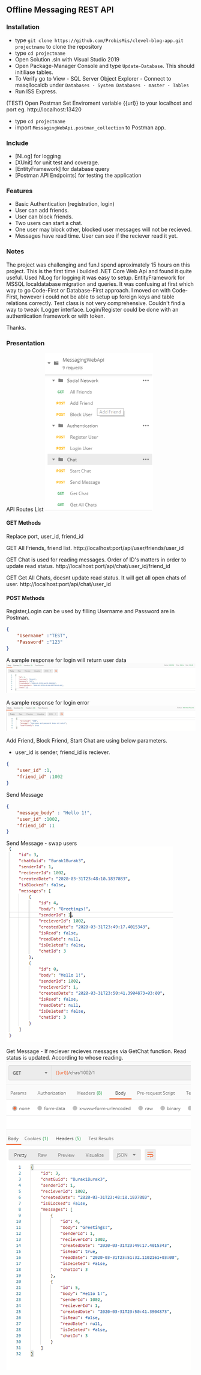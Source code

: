 ## Offline Messaging REST API ##

### Installation ###

* type `git clone https://github.com/ProbisMis/clevel-blog-app.git projectname` to clone the repository 
* type `cd projectname`
* Open Solution .sln with Visual Studio 2019 
* Open Package-Manager Console and type `Update-Database`. This should initiliase tables. 
* To Verify go to  View - SQL Server Object Explorer - Connect to mssqllocaldb under  `Databases - System Databases - master - Tables`
* Run ISS Express.

(TEST) Open Postman Set Enviroment variable {{url}} to your localhost and port eg. http://localhost:13420
 * type `cd projectname`
 * import `MessagingWebApi.postman_collection` to Postman app.

### Include ###

* [NLog] for logging 
* [XUnit] for unit test and coverage.
* [EntityFramework] for database query
* [Postman API Endpoints] for testing the application 

### Features ###

* Basic Authentication (registration, login)
* User can add friends.
* User can block friends.
* Two users can start a chat.
* One user may block other, blocked user messages will not be recieved.
* Messages have read time. User can see if the reciever read it yet.

### Notes ###
The project was challenging and fun.I spend aproximately 15 hours on this project. This is the first time i builded .NET Core Web Api and found it quite useful. Used NLog for logging it was easy to setup. EntityFramework for MSSQL localdatabase migration and queries. It was confusing at first which way to go Code-First or Database-First approach. I moved on with Code-First, however i could not be able to setup up foreign keys and table relations correctly. 
Test class is not very comprehensive. Couldn't find a way to tweak ILogger interface.
Login/Register could be done with an authentication framework or with token. 

Thanks.

### Presentation ###
API Routes List
![routes](/images/routes1.png)

#### GET Methods ####
Replace port, user_id, friend_id

GET All Friends, friend list.
http://localhost:port/api/user/friends/user_id

GET Chat is used for reading messages. Order of ID's matters in order to update read status. 
http://localhost:port/api/chat/user_id/friend_id

GET Get All Chats, doesnt update read status. It will get all open chats of user.
http://localhost:port/api/chat/user_id

#### POST Methods ####

Register,Login can be used by filling Username and Password are in Postman. 
```json
{
	"Username" :"TEST",
	"Password" :"123"
}
```
A sample response for login will return user data
![user data](/images/loginresult.png)

A sample response for login error
![user data](/images/loginerror1.png)

Add Friend, Block Friend, Start Chat are using below parameters.
* user_id is sender, friend_id is reciever. 
```json
{
	"user_id" :1,
	"friend_id" :1002
}
```

Send Message 
```json
{
	"message_body" : "Hello 1!",
	"user_id" :1002,
	"friend_id" :1
}
```

Send Message - swap users
![Chat3](/images/message2.png)


Get Message - If reciever recieves messages via GetChat function. Read status is updated. According to whose reading.
![Chat4](/images/message3.png)
